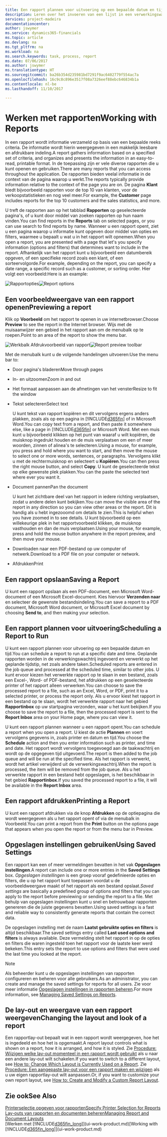 ```yaml
---
title: Een rapport plannen voor uitvoering op een bepaalde datum en tijd | Microsoft Docs
description: Leren over het invoeren van een lijst in een verwerkingswachtrij en het plannen om te worden verwerkt op een specifieke datum en tijd.
services: project-madeira
documentationcenter: 
author: jswymer
ms.service: dynamics365-financials
ms.topic: article
ms.devlang: na
ms.tgt_pltfrm: na
ms.workload: na
ms.search.keywords: task, process, report
ms.date: 07/06/2017
ms.author: jswymer
ms.translationtype: HT
ms.sourcegitcommit: ba26b354d235981bd7291f9ac6402779f554ac7a
ms.openlocfilehash: 16c9c8c896e3517f08a7326eef88ebc646834b1a
ms.contentlocale: nl-be
ms.lasthandoff: 11/10/2017

---
```

# <a name="working-with-reports"></a><span data-ttu-id="1a334-103">Werken met rapporten</span><span class="sxs-lookup"><span data-stu-id="1a334-103">Working with Reports</span></span>
<span data-ttu-id="1a334-104">In een rapport wordt informatie verzameld op basis van een bepaalde reeks criteria. De informatie wordt hierin weergegeven in een makkelijk leesbare en afdrukbare indeling.</span><span class="sxs-lookup"><span data-stu-id="1a334-104">A report gathers information based on a specified set of criteria, and organizes and presents the information in an easy-to-read, printable format.</span></span> <span data-ttu-id="1a334-105">In de toepassing zijn er vele diverse rapporten die u kunt openen en gebruiken.</span><span class="sxs-lookup"><span data-stu-id="1a334-105">There are many reports that you can access throughout the application.</span></span> <span data-ttu-id="1a334-106">De rapporten bieden veelal informatie in de context van de pagina waarop u werkt.</span><span class="sxs-lookup"><span data-stu-id="1a334-106">The reports typically provide information relative to the context of the page you are on.</span></span> <span data-ttu-id="1a334-107">De pagina **Klant** biedt bijvoorbeeld rapporten voor de top 10 van klanten, voor de verkoopstatistieken en nog veel meer.</span><span class="sxs-lookup"><span data-stu-id="1a334-107">For example, the **Customer** page includes reports for the top 10 customers and the sales statistics, and more.</span></span>

<span data-ttu-id="1a334-108">U treft de rapporten aan op het tabblad **Rapporten** op geselecteerde pagina's, of u kunt door middel van zoeken rapporten op hun naam vinden.</span><span class="sxs-lookup"><span data-stu-id="1a334-108">You can find reports in the **Reports** tab on selected pages, or you can use search to find reports by name.</span></span> <span data-ttu-id="1a334-109">Wanneer u een rapport opent, ziet u een pagina waarop u informatie kunt opgeven door middel van opties en filters, waarmee u bepaalt u wat u in het rapport wilt opnemen.</span><span class="sxs-lookup"><span data-stu-id="1a334-109">When you open a report, you are presented with a page that let's you specify information (options and filters) that determines want to include in the report.</span></span> <span data-ttu-id="1a334-110">Afhankelijk van het rapport kunt u bijvoorbeeld een datumbereik opgeven, of een specifieke record zoals een klant, of een sorteervolgorde.</span><span class="sxs-lookup"><span data-stu-id="1a334-110">For example, depending on the report, you can specify a date range, a specific record such as a customer, or sorting order.</span></span> <span data-ttu-id="1a334-111">Hier volgt een voorbeeld:</span><span class="sxs-lookup"><span data-stu-id="1a334-111">Here is an example:</span></span>

<span data-ttu-id="1a334-112">![Rapportopties](media/report_options.png "Rapportopties")</span><span class="sxs-lookup"><span data-stu-id="1a334-112">![Report options](media/report_options.png "Report options")</span></span>

## <a name="previewing-a-report"></a><span data-ttu-id="1a334-113">Een voorbeeldweergave van een rapport openen</span><span class="sxs-lookup"><span data-stu-id="1a334-113">Previewing a report</span></span>
<span data-ttu-id="1a334-114">Klik op **Voorbeeld** om het rapport te openen in uw internetbrowser.</span><span class="sxs-lookup"><span data-stu-id="1a334-114">Choose **Preview** to see the report in the Internet browser.</span></span> <span data-ttu-id="1a334-115">Wijs met de muisaanwijzer een gebied in het rapport aan om de menubalk op te roepen.</span><span class="sxs-lookup"><span data-stu-id="1a334-115">Point to an area of the report to show the menu bar.</span></span>  

<span data-ttu-id="1a334-116">![Werkbalk Afdrukvoorbeeld van rapport](media/report_viewer.png "Werkbalk Afdrukvoorbeeld van rapport")</span><span class="sxs-lookup"><span data-stu-id="1a334-116">![Report preview toolbar](media/report_viewer.png "Report preview toolbar")</span></span>

<span data-ttu-id="1a334-117">Met de menubalk kunt u de volgende handelingen uitvoeren:</span><span class="sxs-lookup"><span data-stu-id="1a334-117">Use the menu bar to:</span></span>

-   <span data-ttu-id="1a334-118">Door pagina's bladeren</span><span class="sxs-lookup"><span data-stu-id="1a334-118">Move through pages</span></span>
-   <span data-ttu-id="1a334-119">In- en uitzoomen</span><span class="sxs-lookup"><span data-stu-id="1a334-119">Zoom in and out</span></span>
-   <span data-ttu-id="1a334-120">Het formaat aanpassen aan de afmetingen van het venster</span><span class="sxs-lookup"><span data-stu-id="1a334-120">Resize to fit the window</span></span>
-   <span data-ttu-id="1a334-121">Tekst selecteren</span><span class="sxs-lookup"><span data-stu-id="1a334-121">Select text</span></span>

    <span data-ttu-id="1a334-122">U kunt tekst van rapport kopiëren en dit vervolgens ergens anders plakken, zoals als op een pagina in [!INCLUDE[d365fin](includes/d365fin_md.md)] of in Microsoft Word.</span><span class="sxs-lookup"><span data-stu-id="1a334-122">You can copy text from a report, and then paste it somewhere else, like a page in [!INCLUDE[d365fin](includes/d365fin_md.md)] or Microsoft Word.</span></span>  <span data-ttu-id="1a334-123">Met een muis kunt u bijvoorbeeld klikken op het punt van waaraf u wilt kopiëren, de muisknop ingedrukt houden en de muis verplaatsen om een of meer woorden, zinnen of alinea's te selecteren.</span><span class="sxs-lookup"><span data-stu-id="1a334-123">Using a mouse, for example, you press and hold where you want to start, and then move the mouse to select one or more words, sentences, or paragraphs.</span></span> <span data-ttu-id="1a334-124">Vervolgens klikt u met de rechtermuisknop en selecteert u **Kopiëren**.</span><span class="sxs-lookup"><span data-stu-id="1a334-124">You can then press the right mouse button, and select **Copy**.</span></span> <span data-ttu-id="1a334-125">U kunt de geselecteerde tekst op elke gewenste plek plakken.</span><span class="sxs-lookup"><span data-stu-id="1a334-125">You can the paste the selected text where ever you want it.</span></span>
-   <span data-ttu-id="1a334-126">Document pannen</span><span class="sxs-lookup"><span data-stu-id="1a334-126">Pan the document</span></span>

    <span data-ttu-id="1a334-127">U kunt het zichtbare deel van het rapport in iedere richting verplaatsen, zodat u andere delen kunt bekijken.</span><span class="sxs-lookup"><span data-stu-id="1a334-127">You can move the visible area of the report in any direction so you can view other areas or the report.</span></span> <span data-ttu-id="1a334-128">Dit is handig als u hebt ingezooomd om details te zien.</span><span class="sxs-lookup"><span data-stu-id="1a334-128">This is helpful when you have zoomed in to see details.</span></span>  <span data-ttu-id="1a334-129">U kunt bijvoorbeeld op een willekeurige plek in het rapportvoorbeeld klikken, de muisknop vasthouden en dan de muis verplaatsen.</span><span class="sxs-lookup"><span data-stu-id="1a334-129">Using your mouse, for example, press and hold the mouse button anywhere in the report preview, and then move your mouse.</span></span>

-   <span data-ttu-id="1a334-130">Downloaden naar een PDF-bestand op uw computer of netwerk.</span><span class="sxs-lookup"><span data-stu-id="1a334-130">Download to a PDF file on your computer or network.</span></span>
-   <span data-ttu-id="1a334-131">Afdrukken</span><span class="sxs-lookup"><span data-stu-id="1a334-131">Print</span></span>


## <a name="saving-a-report"></a><span data-ttu-id="1a334-132">Een rapport opslaan</span><span class="sxs-lookup"><span data-stu-id="1a334-132">Saving a Report</span></span>
<span data-ttu-id="1a334-133">U kunt een rapport opslaan als een PDF-document, een Microsoft Word-document of een Microsoft Excel-document. Kies hiervoor **Verzenden naar** en selecteer de gewenste bestandsindeling.</span><span class="sxs-lookup"><span data-stu-id="1a334-133">You can save a report to a PDF document, Microsoft Word document, or Microsoft Excel document by choosing **Send to**, and then making your selection.</span></span>

## <a name="ScheduleReport"></a><span data-ttu-id="1a334-134">Een rapport plannen voor uitvoering</span><span class="sxs-lookup"><span data-stu-id="1a334-134">Scheduling a Report to Run</span></span>
<span data-ttu-id="1a334-135">U kunt een rapport plannen voor uitvoering op een bepaalde datum en tijd.</span><span class="sxs-lookup"><span data-stu-id="1a334-135">You can schedule a report to run at a specific date and time.</span></span> <span data-ttu-id="1a334-136">Geplande rapporten worden in de verwerkingswachtrij ingevoerd en verwerkt op het geplande tijdstip, net zoals andere taken.</span><span class="sxs-lookup"><span data-stu-id="1a334-136">Scheduled reports are entered in the job queue and processed at the scheduled time, similar to other jobs.</span></span> <span data-ttu-id="1a334-137">U kunt ervoor kiezen het verwerkte rapport op te slaan in een bestand, zoals een Excel-, Word- of PDF-bestand, het afdrukken op een geselecteerde printer of het rapport alleen verwerken.</span><span class="sxs-lookup"><span data-stu-id="1a334-137">You can choose to save the processed report to a file, such as an Excel, Word, or PDF, print it to a selected printer, or process the report only.</span></span> <span data-ttu-id="1a334-138">Als u ervoor kiest het rapport in een bestand op te slaan, wordt het verwerkte rapport naar het gebied **Rapportinbox** op uw startpagina verzonden, waar u het kunt bekijken.</span><span class="sxs-lookup"><span data-stu-id="1a334-138">If you choose to save the report to a file, then the processed report is sent to the **Report Inbox** area on your Home page, where you can view it.</span></span>

<span data-ttu-id="1a334-139">U kunt een rapport plannen wanneer u een rapport opent.</span><span class="sxs-lookup"><span data-stu-id="1a334-139">You can schedule a report when you open a report.</span></span> <span data-ttu-id="1a334-140">U kiest de actie **Plannen** en voert vervolgens gegevens in, zoals printer en datum en tijd.</span><span class="sxs-lookup"><span data-stu-id="1a334-140">You choose the **Schedule** action and then you enter information such as printer, and time and date.</span></span> <span data-ttu-id="1a334-141">Het rapport wordt vervolgens toegevoegd aan de taakwachtrij en wordt op de opgegeven tijd uitgevoerd.</span><span class="sxs-lookup"><span data-stu-id="1a334-141">The report is then added to the job queue and will be run at the specified time.</span></span> <span data-ttu-id="1a334-142">Als het rapport is verwerkt, wordt het artikel verwijderd uit de verwerkingswachtrij.</span><span class="sxs-lookup"><span data-stu-id="1a334-142">When the report is processed, the item will be removed from the job queue.</span></span> <span data-ttu-id="1a334-143">Als u het verwerkte rapport in een bestand hebt opgeslagen, is het beschikbaar in het gebied **Rapportinbox**.</span><span class="sxs-lookup"><span data-stu-id="1a334-143">If you saved the processed report to a file, it will be available in the **Report Inbox** area.</span></span>

## <a name="PrintReport"></a><span data-ttu-id="1a334-144">Een rapport afdrukken</span><span class="sxs-lookup"><span data-stu-id="1a334-144">Printing a Report</span></span>
<span data-ttu-id="1a334-145">U kunt een rapport afdrukken via de knop **Afdrukken** op de optiepagina die wordt weergegeven als u het rapport opent of via de menubalk in Voorbeeld.</span><span class="sxs-lookup"><span data-stu-id="1a334-145">You can print a report from the **Print** button on the options page that appears when you open the report or from the menu bar in Preview.</span></span>

## <a name="using-saved-settings"></a><span data-ttu-id="1a334-146">Opgeslagen instellingen gebruiken</span><span class="sxs-lookup"><span data-stu-id="1a334-146">Using Saved Settings</span></span>
<span data-ttu-id="1a334-147">Een rapport kan een of meer vermeldingen bevatten in het vak **Opgeslagen instellingen**.</span><span class="sxs-lookup"><span data-stu-id="1a334-147">A report can include one or more entries in the **Saved Settings** box.</span></span> <span data-ttu-id="1a334-148">*Opgeslagen instellingen* is een groep vooraf gedefinieerde opties en filters, die u op het rapport kunt toepassen voordat u de voorbeeldweergave maakt of het rapport als een bestand opslaat.</span><span class="sxs-lookup"><span data-stu-id="1a334-148">*Saved settings* are basically a predefined group of options and filters that you can apply to the report before previewing or sending the report to a file.</span></span> <span data-ttu-id="1a334-149">Met behulp van opgeslagen instellingen kunt u snel en betrouwbaar rapporten genereren die de juiste gegevens bevatten.</span><span class="sxs-lookup"><span data-stu-id="1a334-149">Using saved settings is a fast and reliable way to consistently generate reports that contain the correct data.</span></span>

<span data-ttu-id="1a334-150">De opgeslagen instelling met de naam **Laatst gebruikte opties en filters** is altijd beschikbaar.</span><span class="sxs-lookup"><span data-stu-id="1a334-150">The saved settings entry called **Last used options and filters** is always available.</span></span> <span data-ttu-id="1a334-151">Deze vermelding stelt het rapport in op de opties en filters die waren ingesteld toen het rapport voor de laatste keer werd bekeken.</span><span class="sxs-lookup"><span data-stu-id="1a334-151">This entry sets the report to use options and filters that were used the last time you looked at the report.</span></span>

>[!NOTE]
><span data-ttu-id="1a334-152">Als beheerder kunt u de opgeslagen instellingen van rapporten configureren en beheren voor alle gebruikers.</span><span class="sxs-lookup"><span data-stu-id="1a334-152">As an administrator, you can create and manage the saved settings for reports for all users.</span></span> <span data-ttu-id="1a334-153">Zie voor meer informatie [Opgeslagen instellingen in rapporten beheren](reports-saving-reusing-settings.md).</span><span class="sxs-lookup"><span data-stu-id="1a334-153">For more information, see [Managing Saved Settings on Reports](reports-saving-reusing-settings.md).</span></span>

## <a name="changing-the-layout-and-look-of-a-report"></a><span data-ttu-id="1a334-154">De lay-out en weergave van een rapport weergeven</span><span class="sxs-lookup"><span data-stu-id="1a334-154">Changing the layout and look of a report</span></span>
<span data-ttu-id="1a334-155">Een rapportlay-out bepaalt wat in een rapport wordt weergegeven, hoe het is ingedeeld en hoe het is opgemaakt.</span><span class="sxs-lookup"><span data-stu-id="1a334-155">A report layout controls what is shown on a report, how it is arranged, and how it is styled.</span></span> <span data-ttu-id="1a334-156">Zie [Procedure: Wijzigen welke lay-out momenteel in een rapport wordt gebruikt](ui-how-change-layout-currently-used-report.md) als u naar een andere lay-out wilt schakelen.</span><span class="sxs-lookup"><span data-stu-id="1a334-156">If you want to switch to a different layout, see [How to: Change Which Layout is Currently Used on a Report](ui-how-change-layout-currently-used-report.md).</span></span> <span data-ttu-id="1a334-157">Zie [Procedure: Een aangepaste lay-out voor een rapport maken en wijzigen](ui-how-create-custom-report-layout.md) als u uw eigen rapportlay-out wilt aanpassen.</span><span class="sxs-lookup"><span data-stu-id="1a334-157">Or, if you want to customize your own report layout, see [How to: Create and Modify a Custom Report Layout](ui-how-create-custom-report-layout.md).</span></span>

## <a name="see-also"></a><span data-ttu-id="1a334-158">Zie ook</span><span class="sxs-lookup"><span data-stu-id="1a334-158">See Also</span></span>
[<span data-ttu-id="1a334-159">Printerselectie opgeven voor rapporten</span><span class="sxs-lookup"><span data-stu-id="1a334-159">Specify Printer Selection for Reports</span></span>](ui-specify-printer-selection-reports.md)  
[<span data-ttu-id="1a334-160">Lay-outs van rapporten en documenten beheren</span><span class="sxs-lookup"><span data-stu-id="1a334-160">Managing Report and Document Layouts</span></span>](ui-manage-report-layouts.md)  
<span data-ttu-id="1a334-161">[Werken met [!INCLUDE[d365fin_long](includes/d365fin_long_md.md)]](ui-work-product.md)</span><span class="sxs-lookup"><span data-stu-id="1a334-161">[Working with [!INCLUDE[d365fin_long](includes/d365fin_long_md.md)]](ui-work-product.md)</span></span>

